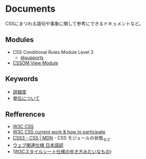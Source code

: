 # Documents
CSSにまつわる語句や事象に関して参考にできるドキュメントなど。

## Modules
- CSS Conditional Rules Module Level 3
  - [@supports](supports.md)
- [CSSOM View Module](https://www.w3.org/TR/cssom-view-1/)

## Keywords
- [詳細度](docs/specificity.md)
- [単位について](https://gist.github.com/kesuiket/d32b24f970a2f5311de2)

## Refferences
- [W3C CSS](http://www.w3.org/TR/#tr_CSS)
- [W3C CSS current work & how to participate](http://www.w3.org/Style/CSS/current-work)
- [CSS3 - CSS | MDN](https://developer.mozilla.org/ja/docs/Web/CSS/CSS3) - CSS モジュールの状態<sub>など</sub>
- [ウェブ関連仕様 日本語訳](http://www.hcn.zaq.ne.jp/___/WEB/index.html)
- ([W3Cスタイルシート仕様の歩き方みたいなもの](http://momdo.hatenablog.jp/entry/20150911/1441977908))
